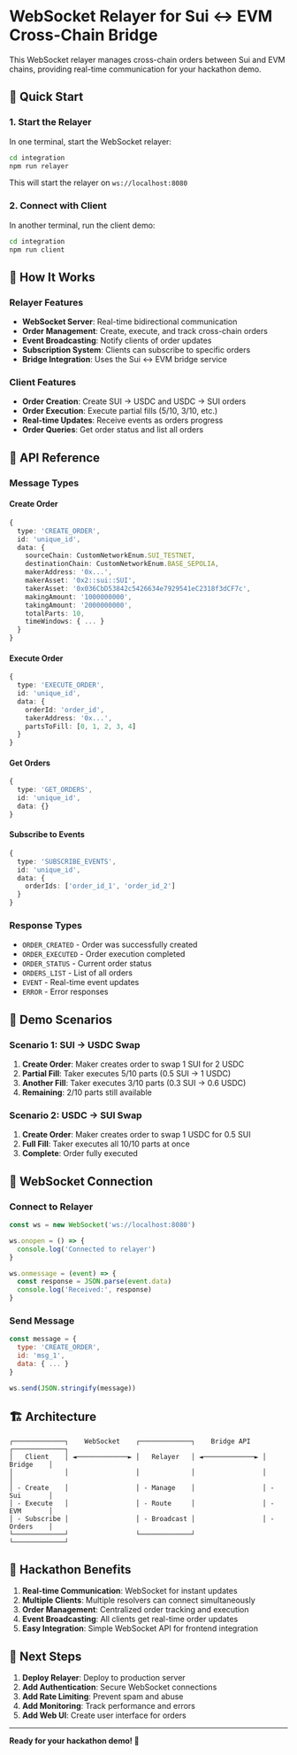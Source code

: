 # WebSocket Relayer for Sui ↔ EVM Cross-Chain Bridge

This WebSocket relayer manages cross-chain orders between Sui and EVM chains, providing real-time communication for your hackathon demo.

## 🚀 Quick Start

### 1. Start the Relayer

In one terminal, start the WebSocket relayer:

```bash
cd integration
npm run relayer
```

This will start the relayer on `ws://localhost:8080`

### 2. Connect with Client

In another terminal, run the client demo:

```bash
cd integration
npm run client
```

## 📡 How It Works

### Relayer Features

- **WebSocket Server**: Real-time bidirectional communication
- **Order Management**: Create, execute, and track cross-chain orders
- **Event Broadcasting**: Notify clients of order updates
- **Subscription System**: Clients can subscribe to specific orders
- **Bridge Integration**: Uses the Sui ↔ EVM bridge service

### Client Features

- **Order Creation**: Create SUI → USDC and USDC → SUI orders
- **Order Execution**: Execute partial fills (5/10, 3/10, etc.)
- **Real-time Updates**: Receive events as orders progress
- **Order Queries**: Get order status and list all orders

## 🔧 API Reference

### Message Types

#### Create Order
```typescript
{
  type: 'CREATE_ORDER',
  id: 'unique_id',
  data: {
    sourceChain: CustomNetworkEnum.SUI_TESTNET,
    destinationChain: CustomNetworkEnum.BASE_SEPOLIA,
    makerAddress: '0x...',
    makerAsset: '0x2::sui::SUI',
    takerAsset: '0x036CbD53842c5426634e7929541eC2318f3dCF7c',
    makingAmount: '1000000000',
    takingAmount: '2000000000',
    totalParts: 10,
    timeWindows: { ... }
  }
}
```

#### Execute Order
```typescript
{
  type: 'EXECUTE_ORDER',
  id: 'unique_id',
  data: {
    orderId: 'order_id',
    takerAddress: '0x...',
    partsToFill: [0, 1, 2, 3, 4]
  }
}
```

#### Get Orders
```typescript
{
  type: 'GET_ORDERS',
  id: 'unique_id',
  data: {}
}
```

#### Subscribe to Events
```typescript
{
  type: 'SUBSCRIBE_EVENTS',
  id: 'unique_id',
  data: {
    orderIds: ['order_id_1', 'order_id_2']
  }
}
```

### Response Types

- `ORDER_CREATED` - Order was successfully created
- `ORDER_EXECUTED` - Order execution completed
- `ORDER_STATUS` - Current order status
- `ORDERS_LIST` - List of all orders
- `EVENT` - Real-time event updates
- `ERROR` - Error responses

## 🎯 Demo Scenarios

### Scenario 1: SUI → USDC Swap

1. **Create Order**: Maker creates order to swap 1 SUI for 2 USDC
2. **Partial Fill**: Taker executes 5/10 parts (0.5 SUI → 1 USDC)
3. **Another Fill**: Taker executes 3/10 parts (0.3 SUI → 0.6 USDC)
4. **Remaining**: 2/10 parts still available

### Scenario 2: USDC → SUI Swap

1. **Create Order**: Maker creates order to swap 1 USDC for 0.5 SUI
2. **Full Fill**: Taker executes all 10/10 parts at once
3. **Complete**: Order fully executed

## 🔌 WebSocket Connection

### Connect to Relayer
```javascript
const ws = new WebSocket('ws://localhost:8080')

ws.onopen = () => {
  console.log('Connected to relayer')
}

ws.onmessage = (event) => {
  const response = JSON.parse(event.data)
  console.log('Received:', response)
}
```

### Send Message
```javascript
const message = {
  type: 'CREATE_ORDER',
  id: 'msg_1',
  data: { ... }
}

ws.send(JSON.stringify(message))
```

## 🏗️ Architecture

```
┌─────────────┐    WebSocket    ┌─────────────┐    Bridge API    ┌─────────────┐
│   Client    │ ◄─────────────► │   Relayer   │ ◄─────────────► │   Bridge    │
│             │                 │             │                 │             │
│ - Create    │                 │ - Manage    │                 │ - Sui       │
│ - Execute   │                 │ - Route     │                 │ - EVM       │
│ - Subscribe │                 │ - Broadcast │                 │ - Orders    │
└─────────────┘                 └─────────────┘                 └─────────────┘
```

## 🎉 Hackathon Benefits

1. **Real-time Communication**: WebSocket for instant updates
2. **Multiple Clients**: Multiple resolvers can connect simultaneously
3. **Order Management**: Centralized order tracking and execution
4. **Event Broadcasting**: All clients get real-time order updates
5. **Easy Integration**: Simple WebSocket API for frontend integration

## 🚀 Next Steps

1. **Deploy Relayer**: Deploy to production server
2. **Add Authentication**: Secure WebSocket connections
3. **Add Rate Limiting**: Prevent spam and abuse
4. **Add Monitoring**: Track performance and errors
5. **Add Web UI**: Create user interface for orders

---

**Ready for your hackathon demo! 🚀** 